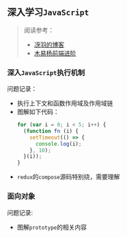 ## 深入学习`JavaScript`
> 阅读参考：  
> * [冴羽的博客](https://github.com/mqyqingfeng/Blog)
> * [木易杨前端进阶](https://www.muyiy.cn/blog/)

### 深入`JavaScript`执行机制
问题记录：
* 执行上下文和函数作用域及作用域链
* 图解如下代码：
  ```javascript
  for (var i = 0; i < 5; i++) {
    (function fn (i) {
      setTimeout(() => {
        console.log(i);
      }, 10);
    }(i));
  }
  ```
* `redux`的`compose`源码特别绕，需要理解

### 面向对象
问题记录:
* 图解`prototype`的相关内容
